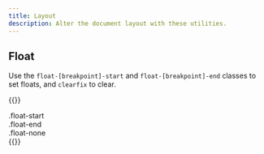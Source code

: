 ```yaml
---
title: Layout
description: Alter the document layout with these utilities.
---
```


## Float
Use the `float-[breakpoint]-start` and `float-[breakpoint]-end` classes to set floats, and `clearfix` to clear.

{{<example>}}
<div class="clearfix border">
  <div class="float-start border">
    .float-start
  </div>
  <div class="float-end border">
    .float-end
  </div>
  <div class="float-none border">
    .float-none
  </div>
</div>
{{</example>}}
